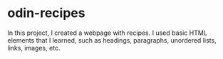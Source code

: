 # odin-recipes
In this project, I created a webpage with recipes. 
I used basic HTML elements that I learned, such as headings, paragraphs, unordered lists, links, images, etc.

